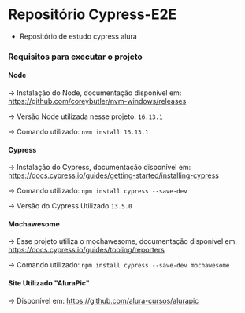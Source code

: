 # Repositório Cypress-E2E

* Repositório de estudo cypress alura

### Requisitos para executar o projeto

#### Node

-> Instalação do Node, documentação disponível em: <https://github.com/coreybutler/nvm-windows/releases> 
<br/>

-> Versão Node utilizada nesse projeto: `16.13.1`
<br/>

-> Comando utilizado: `nvm install 16.13.1`

#### Cypress

-> Instalação do Cypress, documentação disponível em: <https://docs.cypress.io/guides/getting-started/installing-cypress>
<br/>

-> Comando utilizado: `npm install cypress --save-dev`
<br/>

-> Versão do Cypress Utilizado `13.5.0`

#### Mochawesome

-> Esse projeto utiliza o mochawesome, documentação disponível em: <https://docs.cypress.io/guides/tooling/reporters>

-> Comando utilizado: `npm install cypress --save-dev mochawesome`

#### Site Utilizado "AluraPic"

-> Disponível em: <https://github.com/alura-cursos/alurapic>
